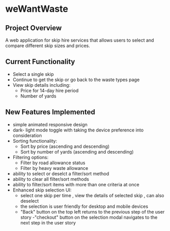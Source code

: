 # weWantWaste

## Project Overview
A web application for skip hire services that allows users to select and compare different skip sizes and prices.

## Current Functionality
- Select a single skip
- Continue to get the skip or go back to the waste types page
- View skip details including:
  - Price for 14-day hire period
  - Number of yards
 

## New Features Implemented
- simple animated responsive design 
- dark- light mode toggle with taking the device preference into consideration
- Sorting functionality:
  - Sort by price (ascending and descending)
  - Sort by number of yards (ascending and descending)
- Filtering options:
  - Filter by road allowance status
  - Filter by heavy waste allowance
- ability to select or deselct a filter/sort method
- ability to clear all filter/sort methods
- ability to filter/sort items with more than one criteria at once 
- Enhanced skip selection UI:
  - select one skip per time , view the details of selected skip , can also deselect 
  - the selection is user friendly for desktop and mobile devices
  - "Back" button on the  top left returns to the previous step of the user story 
  -"checkout" button on the selection modal navigates to the next step in the user story



